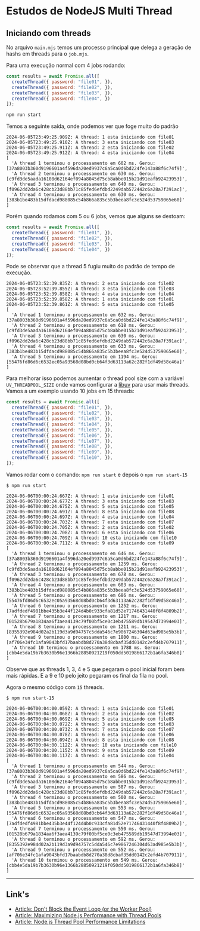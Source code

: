 # Estudos de NodeJS Multi Thread


## Iniciando com threads 

No arquivo `main.mjs` temos um processo principal que delega a geração de hashs em threads para o `job.mjs`.


Para uma execução normal com 4 jobs rodando:

```js 
const results = await Promise.all([
  createThread({ password: "file01", }),
  createThread({ password: "file02", }),
  createThread({ password: "file03", }),
  createThread({ password: "file04", })
]);
```

```bash 
npm run start 
```

Temos a seguinte saída, onde podemos ver que foge muito do padrão 
```
2024-06-05T23:49:25.909Z: A thread: 1 esta iniciando com file01
2024-06-05T23:49:25.910Z: A thread: 3 esta iniciando com file03
2024-06-05T23:49:25.911Z: A thread: 2 esta iniciando com file02
2024-06-05T23:49:25.912Z: A thread: 4 esta iniciando com file04
[                                                             
  'A thread 1 terminou o processamento em 602 ms. Gerou: [37a8003b360d9196601a4f596da20ed9937c6a5ca0d6bd224fe143a88f6c74f9]',
  'A thread 2 terminou o processamento em 630 ms. Gerou: [c9fd3de5aada16108d62164ef094a8045d75cb8abbe015b21d91eafb92423953]',
  'A thread 3 terminou o processamento em 640 ms. Gerou: [f0962dd2da6c428cb23d88bb71c85fed6efdbd2249dab572442c6a28a7f391ac]',
  'A thread 4 terminou o processamento em 630 ms. Gerou: [383b1be483b15dfdacd988085c54b866a835c5b3beea8fc3e524d53759065e60]'
]
```


Porém quando rodamos com 5 ou 6 jobs, vemos que alguns se destoam:

```js 
const results = await Promise.all([
  createThread({ password: "file01", }),
  createThread({ password: "file02", }),
  createThread({ password: "file03", }),
  createThread({ password: "file04", })
]);
```

Pode se observar que a thread 5 fugiu muito do padrão de tempo de execução.

```
2024-06-05T23:52:39.835Z: A thread: 2 esta iniciando com file02
2024-06-05T23:52:39.855Z: A thread: 3 esta iniciando com file03
2024-06-05T23:52:39.858Z: A thread: 4 esta iniciando com file04
2024-06-05T23:52:39.858Z: A thread: 1 esta iniciando com file01
2024-06-05T23:52:39.861Z: A thread: 5 esta iniciando com file05
[                                                                                                                                              
  'A thread 1 terminou o processamento em 632 ms. Gerou: [37a8003b360d9196601a4f596da20ed9937c6a5ca0d6bd224fe143a88f6c74f9]',
  'A thread 2 terminou o processamento em 618 ms. Gerou: [c9fd3de5aada16108d62164ef094a8045d75cb8abbe015b21d91eafb92423953]',
  'A thread 3 terminou o processamento em 630 ms. Gerou: [f0962dd2da6c428cb23d88bb71c85fed6efdbd2249dab572442c6a28a7f391ac]',
  'A thread 4 terminou o processamento em 633 ms. Gerou: [383b1be483b15dfdacd988085c54b866a835c5b3beea8fc3e524d53759065e60]',
  'A thread 5 terminou o processamento em 1194 ms. Gerou: [55476fd86d6c6532ec05a93568d08bd0cb64f3d63113a62c282f1df49d58c46a]'
]
```

Para melhorar isso podemos aumentar o thread pool size com a variável `UV_THREADPOOL_SIZE` onde vamos configurar a [libuv](https://libuv.org/) para usar mais threads. Vamos a um exemplo usando 10 jobs em 15 threads:

```js 
const results = await Promise.all([
  createThread({ password: "file01", }),
  createThread({ password: "file02", }),
  createThread({ password: "file03", }),
  createThread({ password: "file04", }),
  createThread({ password: "file05", }),
  createThread({ password: "file06", }),
  createThread({ password: "file07", }),
  createThread({ password: "file08", }),
  createThread({ password: "file09", }),
  createThread({ password: "file10", }),
]);
```

Vamos rodar com o comando: `npm run start` e depois o `npm run start-15`


```
$ npm run start 

2024-06-06T00:00:24.667Z: A thread: 1 esta iniciando com file01
2024-06-06T00:00:24.677Z: A thread: 3 esta iniciando com file03
2024-06-06T00:00:24.675Z: A thread: 5 esta iniciando com file05
2024-06-06T00:00:24.691Z: A thread: 8 esta iniciando com file08
2024-06-06T00:00:24.697Z: A thread: 4 esta iniciando com file04
2024-06-06T00:00:24.703Z: A thread: 7 esta iniciando com file07
2024-06-06T00:00:24.705Z: A thread: 2 esta iniciando com file02
2024-06-06T00:00:24.708Z: A thread: 6 esta iniciando com file06
2024-06-06T00:00:24.709Z: A thread: 10 esta iniciando com file10
2024-06-06T00:00:24.711Z: A thread: 9 esta iniciando com file09
[                                                                                                                                              
  'A thread 1 terminou o processamento em 646 ms. Gerou: [37a8003b360d9196601a4f596da20ed9937c6a5ca0d6bd224fe143a88f6c74f9]',
  'A thread 2 terminou o processamento em 1259 ms. Gerou: [c9fd3de5aada16108d62164ef094a8045d75cb8abbe015b21d91eafb92423953]',
  'A thread 3 terminou o processamento em 678 ms. Gerou: [f0962dd2da6c428cb23d88bb71c85fed6efdbd2249dab572442c6a28a7f391ac]',
  'A thread 4 terminou o processamento em 603 ms. Gerou: [383b1be483b15dfdacd988085c54b866a835c5b3beea8fc3e524d53759065e60]',
  'A thread 5 terminou o processamento em 686 ms. Gerou: [55476fd86d6c6532ec05a93568d08bd0cb64f3d63113a62c282f1df49d58c46a]',
  'A thread 6 terminou o processamento em 1252 ms. Gerou: [7adfdedf4981bbe435b3e44f124d4b0c933cfa81d52e71746431440f8f4809b2]',
  'A thread 7 terminou o processamento em 1217 ms. Gerou: [01528b679a1834aa6f3aea4139c79f00bf5ce0c3eb475589db19547d73994e03]',
  'A thread 8 terminou o processamento em 1211 ms. Gerou: [8355392e984d02a2b119d3a9d94757c5dda546c7e9867246304d63ad985e5b3b]',
  'A thread 9 terminou o processamento em 1800 ms. Gerou: [af706e34fc1afa9043bfd17baabdb8d270a38d8cbaf35dd0142c2efd4b707911]',
  'A thread 10 terminou o processamento em 1788 ms. Gerou: [cbb4e5da19b7b3630b96e1366b28850921219f050dd5019866172b1a6fa346b8]'
]
```

Observe que as threads 1, 3, 4 e 5 que pegaram o pool inicial foram bem mais rápidas. E a 9 e 10 pelo jeito pegaram os final da fila no pool.

Agora o mesmo código com `15` threads.
```
$ npm run start-15 

2024-06-06T00:04:00.059Z: A thread: 1 esta iniciando com file01
2024-06-06T00:04:00.068Z: A thread: 2 esta iniciando com file02
2024-06-06T00:04:00.069Z: A thread: 5 esta iniciando com file05
2024-06-06T00:04:00.072Z: A thread: 3 esta iniciando com file03
2024-06-06T00:04:00.073Z: A thread: 7 esta iniciando com file07
2024-06-06T00:04:00.078Z: A thread: 6 esta iniciando com file06
2024-06-06T00:04:00.094Z: A thread: 8 esta iniciando com file08
2024-06-06T00:04:00.112Z: A thread: 10 esta iniciando com file10
2024-06-06T00:04:00.115Z: A thread: 9 esta iniciando com file09 
2024-06-06T00:04:00.117Z: A thread: 4 esta iniciando com file04 
[                                                              
  'A thread 1 terminou o processamento em 544 ms. Gerou: [37a8003b360d9196601a4f596da20ed9937c6a5ca0d6bd224fe143a88f6c74f9]',
  'A thread 2 terminou o processamento em 586 ms. Gerou: [c9fd3de5aada16108d62164ef094a8045d75cb8abbe015b21d91eafb92423953]',
  'A thread 3 terminou o processamento em 587 ms. Gerou: [f0962dd2da6c428cb23d88bb71c85fed6efdbd2249dab572442c6a28a7f391ac]',
  'A thread 4 terminou o processamento em 500 ms. Gerou: [383b1be483b15dfdacd988085c54b866a835c5b3beea8fc3e524d53759065e60]',
  'A thread 5 terminou o processamento em 553 ms. Gerou: [55476fd86d6c6532ec05a93568d08bd0cb64f3d63113a62c282f1df49d58c46a]',
  'A thread 6 terminou o processamento em 547 ms. Gerou: [7adfdedf4981bbe435b3e44f124d4b0c933cfa81d52e71746431440f8f4809b2]',
  'A thread 7 terminou o processamento em 550 ms. Gerou: [01528b679a1834aa6f3aea4139c79f00bf5ce0c3eb475589db19547d73994e03]',
  'A thread 8 terminou o processamento em 592 ms. Gerou: [8355392e984d02a2b119d3a9d94757c5dda546c7e9867246304d63ad985e5b3b]',
  'A thread 9 terminou o processamento em 552 ms. Gerou: [af706e34fc1afa9043bfd17baabdb8d270a38d8cbaf35dd0142c2efd4b707911]',
  'A thread 10 terminou o processamento em 549 ms. Gerou: [cbb4e5da19b7b3630b96e1366b28850921219f050dd5019866172b1a6fa346b8]'
]
```

----

## Link's

- [Article: Don't Block the Event Loop (or the Worker Pool)](https://nodejs.org/en/learn/asynchronous-work/dont-block-the-event-loop)
- [Article: Maximizing Node.js Performance with Thread Pools](https://rabisiddique.medium.com/maximizing-node-js-performance-with-thread-pools-912bacbe529a)
- [Article: Node.js Thread Pool Performance Limitations](https://chedidomar.medium.com/nodejs-thread-pool-performance-limitations-33e77811ff5b)

